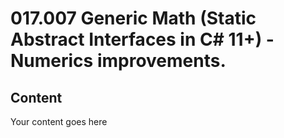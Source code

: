 ﻿# 017.007 Generic Math (Static Abstract Interfaces in C# 11+) - Numerics improvements.

## Content
Your content goes here
